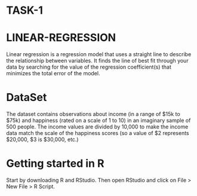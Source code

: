 # TASK-1
# LINEAR-REGRESSION
Linear regression is a regression model that uses a straight line to describe the relationship between variables. It finds the line of best fit through your data by searching for the value of the regression coefficient(s) that minimizes the total error of the model.
# DataSet
The dataset contains observations about income (in a range of $15k to $75k) and happiness (rated on a scale of 1 to 10) in an imaginary sample of 500 people. The income values are divided by 10,000 to make the income data match the scale of the happiness scores (so a value of $2 represents $20,000, $3 is $30,000, etc.)
# Getting started in R
Start by downloading R and RStudio. Then open RStudio and click on File > New File > R Script.
